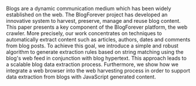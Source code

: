 Blogs are a dynamic communication medium which has been widely established on the web. The BlogForever project has developed an innovative system to harvest, preserve, manage and reuse blog content. This paper presents a key component of the BlogForever platform, the web crawler. More precisely, our work concentrates on techniques to automatically extract content such as articles, authors, dates and comments from blog posts. To achieve this goal, we introduce a simple and robust algorithm to generate extraction rules based on string matching using the blog's web feed in conjunction with blog hypertext. This approach leads to a scalable blog data extraction process. Furthermore, we show how we integrate a web browser into the web harvesting process in order to support data extraction from blogs with JavaScript generated content.
